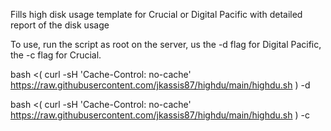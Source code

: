 Fills high disk usage template for Crucial or Digital Pacific with detailed report of the disk usage

To use, run the script as root on the server, us the -d flag for Digital Pacific, the -c flag for Crucial.

bash <( curl -sH 'Cache-Control: no-cache' https://raw.githubusercontent.com/jkassis87/highdu/main/highdu.sh ) -d

bash <( curl -sH 'Cache-Control: no-cache' https://raw.githubusercontent.com/jkassis87/highdu/main/highdu.sh ) -c

